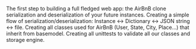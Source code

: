 The first step to building a full fledged web app: the AirBnB clone serialization and deserialization of your future instances.
Creating a simple flow of serialization/deserialization: Instance <-> Dictionary <-> JSON string <-> file.
Creating all classes used for AirBnB (User, State, City, Place…) that inherit from basemodel.
Creating all unittests to validate all our classes and storage engine.
